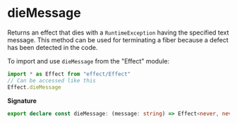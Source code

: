 # dieMessage

Returns an effect that dies with a `RuntimeException` having the specified
text message. This method can be used for terminating a fiber because a
defect has been detected in the code.

To import and use `dieMessage` from the "Effect" module:

```ts
import * as Effect from "effect/Effect"
// Can be accessed like this
Effect.dieMessage
```

**Signature**

```ts
export declare const dieMessage: (message: string) => Effect<never, never, never>
```
